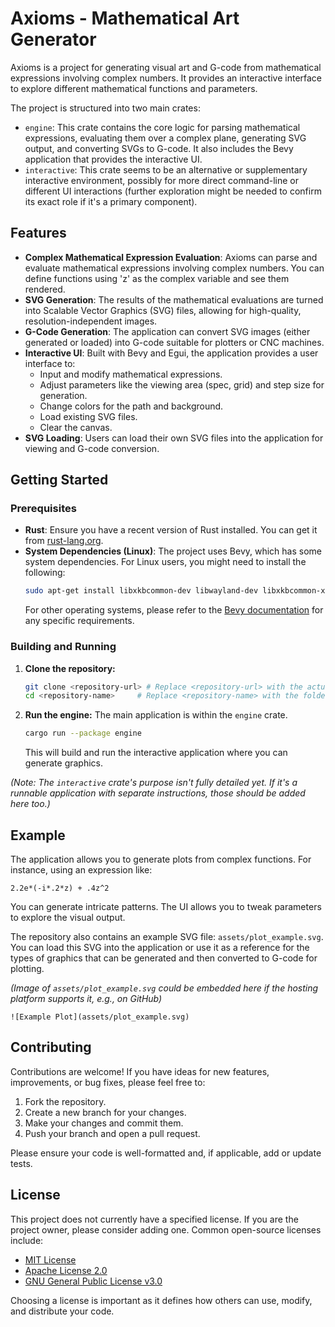 # Axioms - Mathematical Art Generator

Axioms is a project for generating visual art and G-code from mathematical expressions involving complex numbers. It provides an interactive interface to explore different mathematical functions and parameters.

The project is structured into two main crates:

*   `engine`: This crate contains the core logic for parsing mathematical expressions, evaluating them over a complex plane, generating SVG output, and converting SVGs to G-code. It also includes the Bevy application that provides the interactive UI.
*   `interactive`: This crate seems to be an alternative or supplementary interactive environment, possibly for more direct command-line or different UI interactions (further exploration might be needed to confirm its exact role if it's a primary component).

## Features

*   **Complex Mathematical Expression Evaluation**: Axioms can parse and evaluate mathematical expressions involving complex numbers. You can define functions using 'z' as the complex variable and see them rendered.
*   **SVG Generation**: The results of the mathematical evaluations are turned into Scalable Vector Graphics (SVG) files, allowing for high-quality, resolution-independent images.
*   **G-Code Generation**: The application can convert SVG images (either generated or loaded) into G-code suitable for plotters or CNC machines.
*   **Interactive UI**: Built with Bevy and Egui, the application provides a user interface to:
    *   Input and modify mathematical expressions.
    *   Adjust parameters like the viewing area (spec, grid) and step size for generation.
    *   Change colors for the path and background.
    *   Load existing SVG files.
    *   Clear the canvas.
*   **SVG Loading**: Users can load their own SVG files into the application for viewing and G-code conversion.

## Getting Started

### Prerequisites

*   **Rust**: Ensure you have a recent version of Rust installed. You can get it from [rust-lang.org](https://www.rust-lang.org/).
*   **System Dependencies (Linux)**: The project uses Bevy, which has some system dependencies. For Linux users, you might need to install the following:
    ```bash
    sudo apt-get install libxkbcommon-dev libwayland-dev libxkbcommon-x11-dev libvulkan-dev libxcb-render0-dev libxcb-shape0-dev libxcb-xfixes0-dev
    ```
    For other operating systems, please refer to the [Bevy documentation](https://bevyengine.org/learn/book/getting-started/setup/) for any specific requirements.

### Building and Running

1.  **Clone the repository:**
    ```bash
    git clone <repository-url> # Replace <repository-url> with the actual URL
    cd <repository-name>     # Replace <repository-name> with the folder name
    ```

2.  **Run the engine:**
    The main application is within the `engine` crate.
    ```bash
    cargo run --package engine
    ```
    This will build and run the interactive application where you can generate graphics.

*(Note: The `interactive` crate's purpose isn't fully detailed yet. If it's a runnable application with separate instructions, those should be added here too.)*

## Example

The application allows you to generate plots from complex functions. For instance, using an expression like:

`2.2e*(-i*.2*z) + .4z^2`

You can generate intricate patterns. The UI allows you to tweak parameters to explore the visual output.

The repository also contains an example SVG file: `assets/plot_example.svg`. You can load this SVG into the application or use it as a reference for the types of graphics that can be generated and then converted to G-code for plotting.

*(Image of `assets/plot_example.svg` could be embedded here if the hosting platform supports it, e.g., on GitHub)*
```
![Example Plot](assets/plot_example.svg)
```

## Contributing

Contributions are welcome! If you have ideas for new features, improvements, or bug fixes, please feel free to:

1.  Fork the repository.
2.  Create a new branch for your changes.
3.  Make your changes and commit them.
4.  Push your branch and open a pull request.

Please ensure your code is well-formatted and, if applicable, add or update tests.

## License

This project does not currently have a specified license. If you are the project owner, please consider adding one. Common open-source licenses include:

*   [MIT License](https://opensource.org/licenses/MIT)
*   [Apache License 2.0](https://opensource.org/licenses/Apache-2.0)
*   [GNU General Public License v3.0](https://www.gnu.org/licenses/gpl-3.0.en.html)

Choosing a license is important as it defines how others can use, modify, and distribute your code.
